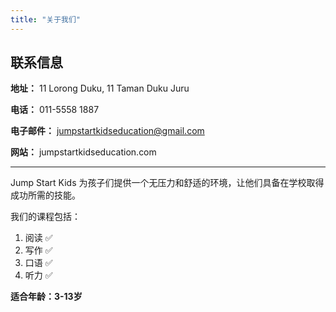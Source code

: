 ```yaml
---
title: "关于我们"
---
```


## 联系信息

**地址：**
11 Lorong Duku, 11 Taman Duku Juru

**电话：**
011-5558 1887

**电子邮件：**
[jumpstartkidseducation@gmail.com](mailto:jumpstartkidseducation@gmail.com)

**网站：**
jumpstartkidseducation.com

---

Jump Start Kids 为孩子们提供一个无压力和舒适的环境，让他们具备在学校取得成功所需的技能。

我们的课程包括：
1. 阅读 ✅
2. 写作 ✅
3. 口语 ✅
4. 听力 ✅

**适合年龄：3-13岁**
